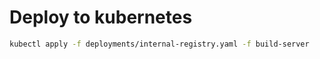# Deploy to kubernetes

```bash
kubectl apply -f deployments/internal-registry.yaml -f build-server
```
